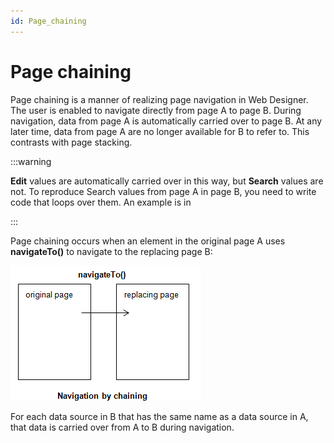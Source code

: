 ```yaml
---
id: Page_chaining
---
```


# Page chaining

Page chaining is a manner of realizing page navigation in Web Designer. The user is enabled to navigate directly from page A to page B. During navigation, data from page A is automatically carried over to page B. At any later time, data from page A are no longer available for B to refer to. This contrasts with page stacking.


:::warning

**Edit** values are automatically carried over in this way, but **Search** values are not. To reproduce Search values from page A in page B, you need to write code that loops over them. An example is in


:::

Page chaining occurs when an element in the original page A uses **navigateTo()** to navigate to the replacing page B:

![](./assets/28889ea2-08ba-4bcc-ada1-da1c537a2853.png)

For each data source in B that has the same name as a data source in A, that data is carried over from A to B during navigation.